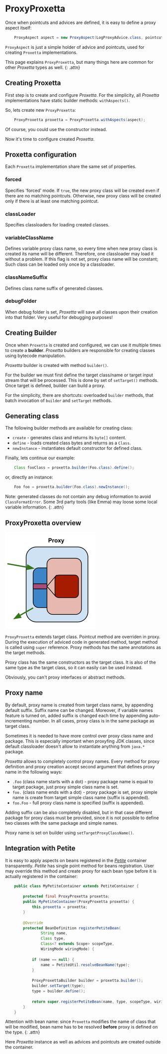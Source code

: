# ProxyProxetta

Once when pointcuts and advices are defined, it is easy to define a
proxy aspect itself:

~~~~~ java
    ProxyAspect aspect = new ProxyAspect(LogProxyAdvice.class, pointcut);
~~~~~

`ProxyAspect` is just a simple holder of advice and pointcuts, used for
creating `Proxetta` implementations.

This page explains `ProxyProxetta`, but many things here are common for
other *Proxetta* types as well.
{: .attn}

## Creating Proxetta

First step is to create and configure *Proxetta*. For the simplicity,
all *Proxetta* implementations have static builder methods:
`withAspects()`.

So, lets create new `ProxyProxetta`:

~~~~~ java
    ProxyProxetta proxetta = ProxyProxetta.withAspects(aspect);
~~~~~

Of course, you could use the constructor instead.

Now it's time to configure created *Proxetta*.

## Proxetta configuration

Each `Proxetta` implementation share the same set of properties.

### forced

Specifies \'forced\' mode. If `true`, the new proxy class will be
created even if there are no matching pointcuts. Otherwise, new proxy
class will be created only if there is at least one matching pointcut.

### classLoader

Specifies classloaders for loading created classes.

### variableClassName

Defines variable proxy class name, so every time when new proxy class is
created its name will be different. Therefore, one classloader may load
it without a problem. If this flag is not set, proxy class name will be
constant; Such class can be loaded only once by a classloader.

### classNameSuffix

Defines class name suffix of generated classes.

### debugFolder

When debug folder is set, *Proxetta* will save all classes upon their
creation into that folder. Very useful for debugging purposes!

## Creating Builder

Once when `Proxetta` is created and configured, we can use it multiple
times to create a **builder**. *Proxetta* builders are responsible for
creating classes using bytecode manipulation.

*Proxetta* builder is created with method `builder()`.

For the builder we must first define the target class/name or target
input stream that will be processed. This is done by set of
`setTarget()` methods. Once target is defined, builder can build a
proxy.

For the simplicity, there are shortcuts: overloaded `builder` methods,
that batch invocation of `builder` and `setTarget` methods.

## Generating class

The following builder methods are available for creating class:

* `create` - generates class and returns its `byte[]` content.
* `define` - loads created class bytes and returns as a `Class`.
* `newInstance` - instantiates default constructor for defined class.

Finally, lets continue our example:

~~~~~ java
    Class fooClass = proxetta.builder(Foo.class).define();
~~~~~

or, directly an instance:

~~~~~ java
    Foo foo = proxetta.builder(Foo.class).newInstance();
~~~~~

Note: generated classes do not contain any debug information to avoid
`ClassFormatError`. Some 3rd party tools (like Emma) may loose some
local variable information.
{: .attn}

## ProxyProxetta overview

![proxy proxetta](ProxyProxetta.png)

`ProxyProxetta` extends target class. Pointcut method are overriden in
proxy. During the execution of adviced code in generated method, target
method is called using `super` reference. Proxy methods has the same
annotations as the target methods.

Proxy class has the same constructors as the target class. It is also of
the same type as the target class, so it can easily can be used instead.

Obviously, you can't proxy interfaces or abstract methods.

## Proxy name

By default, proxy name is created from target class name, by appending
default suffix. Suffix name can be changed. Moreover, if variable names
feature is turned on, added suffix is changed each time by appending
auto-incrementing number. In all cases, proxy class is in the same
package as target class.

Sometimes it is needed to have more control over proxy class name and
package. This is especially important when proxyfing JDK classes, since
default classloader doesn't allow to instantiate anything from `java.*`
package.

*Proxetta* allows to completely control proxy names. Every method for
proxy definition and proxy creation accept second argument that defines
proxy name in the following ways:

* `.Foo` (class name starts with a dot) - proxy package name is equal to
  target package, just proxy simple class name is set.
* `foo.` (class name ends with a dot) - proxy package is set, proxy
  simple name is create from target simple class name (suffix is
  appended).
* `foo.Foo` - full proxy class name is specified (suffix is appended).

Adding suffix can be also completely disabled, but in that case
different package for proxy class must be provided, since it is not
possible to define two classes with the same package and simple names.

Proxy name is set on builder using `setTargetProxyClassName()`.

## Integration with Petite

It is easy to apply aspects on beans registered in the
[*Petite*](/doc/petite/index.html) container transparently. *Petite* has
single point method for beans registration. User may override this
method and create proxy for each bean type before it is actually
registered in the container:

~~~~~ java
    public class MyPetiteContainer extends PetiteContainer {

    	protected final ProxyProxetta proxetta;
    	public MyPetiteContainer(ProxyProxetta proxetta) {
    		this.proxetta = proxetta;
    	}

    	@Override
    	protected BeanDefinition registerPetiteBean(
    			String name,
    			Class type,
    			Class<? extends Scope> scopeType,
    			WiringMode wiringMode) {

    		if (name == null) {
    			name = PetiteUtil.resolveBeanName(type);
    		}

    		ProxyProxettaBuilder builder = proxetta.builder();
    		builder.setTarget(type);
    		type = builder.define();

    		return super.registerPetiteBean(name, type, scopeType, wiringMode);
    	}
    }
~~~~~

Attention with bean name: since `Proxetta` modifies the name of class
that will be modified, bean name has to be resolved **before** proxy is
defined on the type.
{: .attn}

Here *Proxetta* instance as well as advices and pointcuts are created
outside the container.
